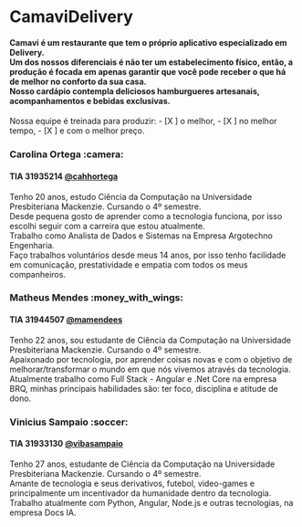 <h1>CamaviDelivery</h1>

<h4>Camavi é um restaurante que tem o próprio aplicativo especializado em Delivery. <br>
Um dos nossos diferenciais é não ter um estabelecimento físico, então, a produção é focada em apenas garantir que você pode receber o que há de melhor no conforto da sua casa. <br> 
Nosso cardápio contempla deliciosos hamburgueres artesanais, acompanhamentos e bebidas exclusivas. <br> </h4>
Nossa equipe é treinada para produzir:
 - [X ] o melhor, 
 - [X ] no melhor tempo, 
 - [X ] e com o melhor preço. 


<h3>Carolina Ortega :camera: </h3>
<h4>TIA 31935214 <a href="https://github.com/cahhortega">@cahhortega</a>
</h4>

Tenho 20 anos, estudo Ciência da Computação na Universidade Presbiteriana Mackenzie. Cursando o 4º semestre. <br>
Desde pequena gosto de aprender como a tecnologia funciona, por isso escolhi seguir com a carreira que estou atualmente. <br>
Trabalho como Analista de Dados e Sistemas na Empresa Argotechno Engenharia. <br>
Faço trabalhos voluntários desde meus 14 anos, por isso tenho facilidade em comunicação, prestatividade e empatia com todos os meus companheiros.<br>

<h3>Matheus Mendes :money_with_wings: </h3>
<h4>TIA 31944507 <a href="https://github.com/mamendees">@mamendees</a>
</h4>

Tenho 22 anos, sou estudante de Ciência da Computação na Universidade Presbiteriana Mackenzie. Cursando o 4º semestre. <br>
Apaixonado por tecnologia, por aprender coisas novas e com o objetivo de melhorar/transformar o mundo em que nós vivemos através da tecnologia. <br>
Atualmente trabalho como Full Stack - Angular e .Net Core na empresa BRQ, minhas principais habilidades são: ter foco, disciplina e atitude de dono. <br>

<h3>Vinicius Sampaio :soccer: </h3>
<h4>TIA 31933130 <a href="https://github.com/vibasampaio/">@vibasampaio</a>
</h4>

Tenho 27 anos, estudante de Ciência da Computação na Universidade Presbiteriana Mackenzie. Cursando o 4º semestre. <br>
Amante de tecnologia e seus derivativos, futebol, video-games e principalmente um incentivador da humanidade dentro da tecnologia. <br>
Trabalho atualmente com Python, Angular, Node.js e outras tecnologias, na empresa Docs IA. <br>




